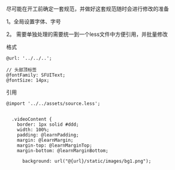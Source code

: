 

尽可能在开工前确定一套规范，并做好这套规范随时会进行修改的准备



1。全局设置字体、字号

2。 需要单独处理的需要统一到一个less文件中方便引用，并批量修改

格式

```
@url: '../../..';

// 头部顶标签
@fontFamily: SFUIText;
@fontSize: 14px;
```

引用

```
@import '../../assets/source.less';


  .videoContent {
    border: 1px solid #ddd;
    width: 100%;
    padding: @learnPadding;
    margin: @learnMargin;
    margin-top: @learnMarginTop;
    margin-bottom: @learnMarginBottom;
    
      background: url("@{url}/static/images/bg1.png");
```



  


